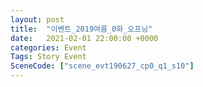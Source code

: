 ```yaml
---
layout: post
title:  "이벤트_2019여름_0화_오프닝"
date:   2021-02-01 22:00:00 +0000
categories: Event
Tags: Story Event
SceneCode: ["scene_evt190627_cp0_q1_s10"]
---
```

